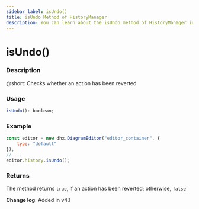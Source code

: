 ```yaml
---
sidebar_label: isUndo()
title: isUndo Method of HistoryManager
description: You can learn about the isUndo method of HistoryManager in the documentation of the DHTMLX JavaScript Diagram library. Browse developer guides and API reference, try out code examples and live demos, and download a free 30-day evaluation version of DHTMLX Diagram.
---
```


# isUndo()

### Description

@short: Checks whether an action has been reverted

### Usage

~~~jsx
isUndo(): boolean;
~~~

### Example

~~~jsx {5}
const editor = new dhx.DiagramEditor("editor_container", { 
    type: "default"
});
// ...
editor.history.isUndo();
~~~

### Returns

The method returns `true`, if an action has been reverted; otherwise, `false`

**Change log**: Added in v4.1
